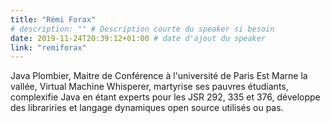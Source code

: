 ```yaml
---
title: "Rémi Forax"
# description: "" # Description courte du speaker si besoin
date: 2019-11-24T20:39:12+01:00 # date d'ajout du speaker
link: "remiforax"
---
```

Java Plombier, Maitre de Conférence à l'université de Paris Est Marne la vallée, Virtual Machine Whisperer, martyrise ses pauvres étudiants, complexifie Java en étant experts pour les JSR 292, 335 et 376, développe des librariries et langage dynamiques open source utilisés ou pas.
